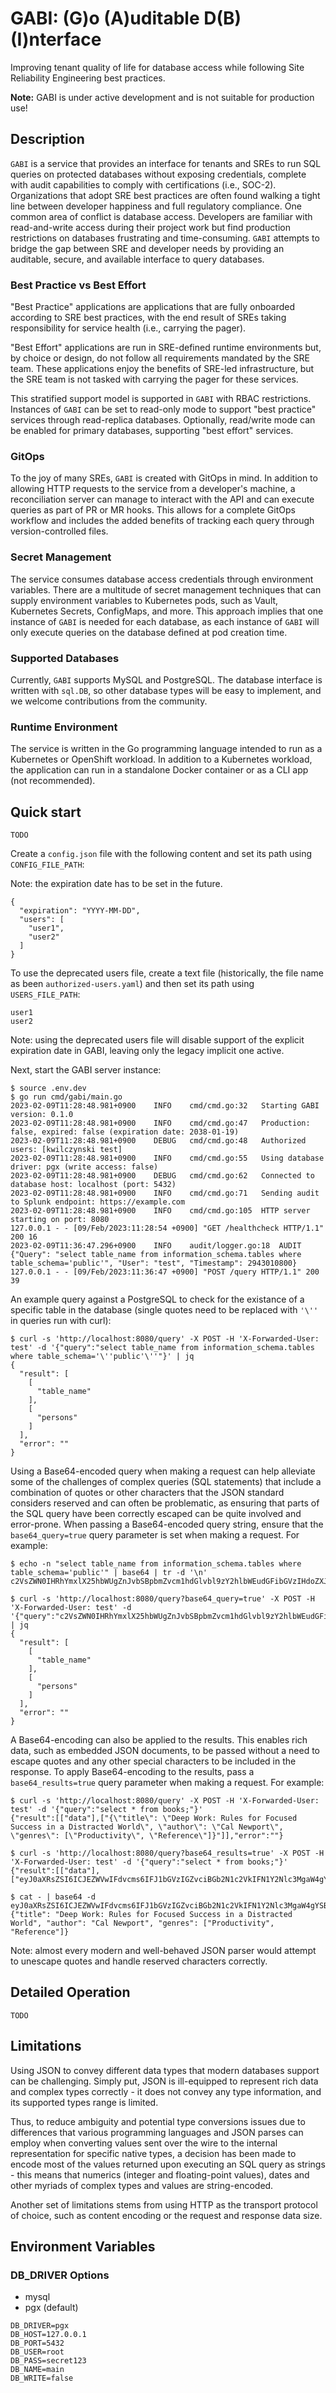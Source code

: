 # GABI: (G)o (A)uditable D(B) (I)nterface

Improving tenant quality of life for database access while following Site Reliability Engineering best practices.

**Note:** GABI is under active development and is not suitable for production use!

## Description

`GABI` is a service that provides an interface for tenants and SREs to run SQL queries on protected databases without
exposing credentials, complete with audit capabilities to comply with certifications (i.e., SOC-2). Organizations that
adopt SRE best practices are often found walking a tight line between developer happiness and full regulatory
compliance. One common area of conflict is database access. Developers are familiar with read-and-write access during
their project work but find production restrictions on databases frustrating and time-consuming. `GABI` attempts to
bridge the gap between SRE and developer needs by providing an auditable, secure, and available interface to query
databases.

### Best Practice vs Best Effort

"Best Practice" applications are applications that are fully onboarded according to SRE best practices, with the end
result of SREs taking responsibility for service health (i.e., carrying the pager).

"Best Effort" applications are run in SRE-defined runtime environments but, by choice or design, do not
follow all requirements mandated by the SRE team. These applications enjoy the benefits of SRE-led infrastructure, but
the SRE team is not tasked with carrying the pager for these services.

This stratified support model is supported in `GABI` with RBAC restrictions. Instances of `GABI` can be set to read-only
mode to support "best practice" services through read-replica databases. Optionally, read/write
mode can be enabled for primary databases, supporting "best effort" services.

### GitOps

To the joy of many SREs, `GABI` is created with GitOps in mind. In addition to allowing HTTP requests to the service
from a developer's machine, a reconciliation server can manage to interact with the API and can execute queries as part
of PR or MR hooks. This allows for a complete GitOps workflow and includes the added benefits of tracking each query
through version-controlled files.

### Secret Management

The service consumes database access credentials through environment variables. There are a multitude of secret
management techniques that can supply environment variables to Kubernetes pods, such as Vault, Kubernetes Secrets,
ConfigMaps, and more. This approach implies that one instance of `GABI` is needed for each database, as each instance of
`GABI` will only execute queries on the database defined at pod creation time.

### Supported Databases

Currently, `GABI` supports MySQL and PostgreSQL. The database interface is written with `sql.DB`, so other database
types will be easy to implement, and we welcome contributions from the community.

### Runtime Environment

The service is written in the Go programming language intended to run as a Kubernetes or OpenShift workload. In addition
to a Kubernetes workload, the application can run in a standalone Docker container or as a CLI app (not recommended).


## Quick start

`TODO`

Create a `config.json` file with the following content and set its path using `CONFIG_FILE_PATH`:

Note: the expiration date has to be set in the future.

```
{
  "expiration": "YYYY-MM-DD",
  "users": [
    "user1",
    "user2"
  ]
}
 ```

To use the deprecated users file, create a text file (historically, the file name as been `authorized-users.yaml`) and
then set its path using `USERS_FILE_PATH`:


```
user1
user2
```

Note: using the deprecated users file will disable support of the explicit expiration date in GABI, leaving only the
legacy implicit one active.

Next, start the GABI server instance:

```
$ source .env.dev
$ go run cmd/gabi/main.go
2023-02-09T11:28:48.981+0900	INFO	cmd/cmd.go:32	Starting GABI version: 0.1.0
2023-02-09T11:28:48.981+0900	INFO	cmd/cmd.go:47	Production: false, expired: false (expiration date: 2038-01-19)
2023-02-09T11:28:48.981+0900	DEBUG	cmd/cmd.go:48	Authorized users: [kwilczynski test]
2023-02-09T11:28:48.981+0900	INFO	cmd/cmd.go:55	Using database driver: pgx (write access: false)
2023-02-09T11:28:48.981+0900	DEBUG	cmd/cmd.go:62	Connected to database host: localhost (port: 5432)
2023-02-09T11:28:48.981+0900	INFO	cmd/cmd.go:71	Sending audit to Splunk endpoint: https://example.com
2023-02-09T11:28:48.981+0900	INFO	cmd/cmd.go:105	HTTP server starting on port: 8080
127.0.0.1 - - [09/Feb/2023:11:28:54 +0900] "GET /healthcheck HTTP/1.1" 200 16
2023-02-09T11:36:47.296+0900	INFO	audit/logger.go:18	AUDIT	{"Query": "select table_name from information_schema.tables where table_schema='public'", "User": "test", "Timestamp": 2943010800}
127.0.0.1 - - [09/Feb/2023:11:36:47 +0900] "POST /query HTTP/1.1" 200 39
```

An example query against a PostgreSQL to check for the existance of a specific table in the database (single quotes need
to be replaced with `'\''` in queries run with curl):

```
$ curl -s 'http://localhost:8080/query' -X POST -H 'X-Forwarded-User: test' -d '{"query":"select table_name from information_schema.tables where table_schema='\''public'\''"}' | jq
{
  "result": [
    [
      "table_name"
    ],
    [
      "persons"
    ]
  ],
  "error": ""
}
```

Using a Base64-encoded query when making a request can help alleviate some of the challenges of complex queries (SQL
statements) that include a combination of quotes or other characters that the JSON standard considers reserved and can
often be problematic, as ensuring that parts of the SQL query have been correctly escaped can be quite involved and
error-prone. When passing a Base64-encoded query string, ensure that the `base64_query=true` query parameter is set when
making a request. For example:

```
$ echo -n "select table_name from information_schema.tables where table_schema='public'" | base64 | tr -d '\n'
c2VsZWN0IHRhYmxlX25hbWUgZnJvbSBpbmZvcm1hdGlvbl9zY2hlbWEudGFibGVzIHdoZXJlIHRhYmxlX3NjaGVtYT0ncHVibGljJw==

$ curl -s 'http://localhost:8080/query?base64_query=true' -X POST -H 'X-Forwarded-User: test' -d '{"query":"c2VsZWN0IHRhYmxlX25hbWUgZnJvbSBpbmZvcm1hdGlvbl9zY2hlbWEudGFibGVzIHdoZXJlIHRhYmxlX3NjaGVtYT0ncHVibGljJw=="}' | jq
{
  "result": [
    [
      "table_name"
    ],
    [
      "persons"
    ]
  ],
  "error": ""
}
```

A Base64-encoding can also be applied to the results. This enables rich data, such as embedded JSON documents, to be
passed without a need to escape quotes and any other special characters to be included in the response. To apply
Base64-encoding to the results, pass a `base64_results=true` query parameter when making a request. For example:

```
$ curl -s 'http://localhost:8080/query' -X POST -H 'X-Forwarded-User: test' -d '{"query":"select * from books;"}'
{"result":[["data"],["{\"title\": \"Deep Work: Rules for Focused Success in a Distracted World\", \"author\": \"Cal Newport\", \"genres\": [\"Productivity\", \"Reference\"]}"]],"error":""}

$ curl -s 'http://localhost:8080/query?base64_results=true' -X POST -H 'X-Forwarded-User: test' -d '{"query":"select * from books;"}'
{"result":[["data"],["eyJ0aXRsZSI6ICJEZWVwIFdvcms6IFJ1bGVzIGZvciBGb2N1c2VkIFN1Y2Nlc3MgaW4gYSBEaXN0cmFjdGVkIFdvcmxkIiwgImF1dGhvciI6ICJDYWwgTmV3cG9ydCIsICJnZW5yZXMiOiBbIlByb2R1Y3Rpdml0eSIsICJSZWZlcmVuY2UiXX0="]],"error":""}

$ cat - | base64 -d
eyJ0aXRsZSI6ICJEZWVwIFdvcms6IFJ1bGVzIGZvciBGb2N1c2VkIFN1Y2Nlc3MgaW4gYSBEaXN0cmFjdGVkIFdvcmxkIiwgImF1dGhvciI6ICJDYWwgTmV3cG9ydCIsICJnZW5yZXMiOiBbIlByb2R1Y3Rpdml0eSIsICJSZWZlcmVuY2UiXX0=
{"title": "Deep Work: Rules for Focused Success in a Distracted World", "author": "Cal Newport", "genres": ["Productivity", "Reference"]}
```

Note: almost every modern and well-behaved JSON parser would attempt to unescape quotes and handle reserved characters
correctly.

## Detailed Operation

`TODO`

## Limitations

Using JSON to convey different data types that modern databases support can be challenging. Simply put, JSON is
ill-equipped to represent rich data and complex types correctly - it does not convey any type information, and its
supported types range is limited.

Thus, to reduce ambiguity and potential type conversions issues due to differences that various programming languages
and JSON parses can employ when converting values sent over the wire to the internal representation for specific native
types, a decision has been made to encode most of the values returned upon executing an SQL query as strings - this
means that numerics (integer and floating-point values), dates and other myriads of complex types and values are
string-encoded.

Another set of limitations stems from using HTTP as the transport protocol of choice, such as content encoding or the
request and response data size.

## Environment Variables

### DB_DRIVER Options

* mysql
* pgx (default)

```
DB_DRIVER=pgx
DB_HOST=127.0.0.1
DB_PORT=5432
DB_USER=root
DB_PASS=secret123
DB_NAME=main
DB_WRITE=false
```
